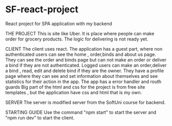 # SF-react-project
React project for SPA application with my backend

THE PROJECT
   This is site like Uber. It is place where people can make order for grocery products. The logic for delivering is not ready yet. 

CLIENT
   The client uses react.
   The application has a guest part, where non authenticated users can see the home , order,binds and about us page. They can see the order and binds page but can not make an order or deliver a bind if they are not authenticated.
   Logged users can make an order,deliver a bind , read, edit and delete bind if they are the owner. They have a profile page where they can see and set information about themselves and see statistics for their action in the app.
   The app has a error handler and routh guards 
   Big part of the html and css for the project is from free site templates , but the application have css and html that is my own.


SERVER
   The server is modified server from the SoftUni course for backend. 

STARTING GUIDE
   Use the command "npm start" to start the server and "npm run dev" to start the client.
